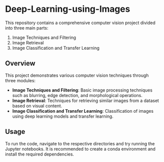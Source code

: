 # Deep-Learning-using-Images

This repository contains a comprehensive computer vision project divided into three main parts:
1. Image Techniques and Filtering
2. Image Retrieval
3. Image Classification and Transfer Learning


## Overview

This project demonstrates various computer vision techniques through three modules:
- **Image Techniques and Filtering**: Basic image processing techniques such as blurring, edge detection, and morphological operations.
- **Image Retrieval**: Techniques for retrieving similar images from a dataset based on visual content.
- **Image Classification and Transfer Learning**: Classification of images using deep learning models and transfer learning.

## Usage

To run the code, navigate to the respective directories and try running the Jupyter notebooks. It is recommended to create a conda environment and install the required dependencies.

